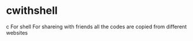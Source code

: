 # cwithshell
c For shell
For shareing with friends 
all the codes are copied from different websites 

